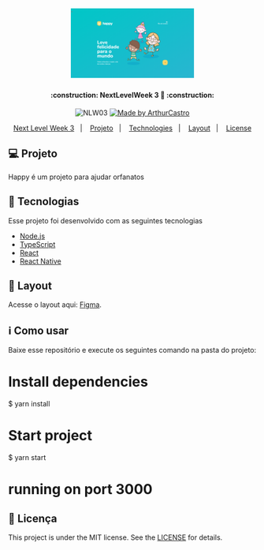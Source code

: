 <h1 align="center">
    <img alt="NextLevelWeek" title="#NextLevelWeek" src="./github/landing.png" width="250px" />
</h1>

<h4 align="center"> 
	:construction: NextLevelWeek 3 🚀 :construction:
</h4>
<p align="center">	
  <img alt="NLW03" src="https://img.shields.io/badge/NLW-03-blue">
	
  <a href="https://www.linkedin.com/in/danielobara/">
    <img alt="Made by ArthurCastro" src="https://img.shields.io/badge/Made%20By-Arthur%20Castro-blue">
  </a>
</p>
<p align="center">
  <a href="#-nlw">Next Level Week 3</a>&nbsp;&nbsp;&nbsp;|&nbsp;&nbsp;&nbsp;
  <a href="#-project">Projeto</a>&nbsp;&nbsp;&nbsp;|&nbsp;&nbsp;&nbsp;
  <a href="#rocket-Tecnologias">Technologies</a>&nbsp;&nbsp;&nbsp;|&nbsp;&nbsp;&nbsp;
  <a href="#-layout">Layout</a>&nbsp;&nbsp;&nbsp;|&nbsp;&nbsp;&nbsp;
  <a href="#memo-license">License</a>
</p>

## 💻 Projeto

Happy é um projeto para ajudar orfanatos

## :rocket: Tecnologias

Esse projeto foi desenvolvido com as seguintes tecnologias

- [Node.js][nodejs]
- [TypeScript][typescript]
- [React][reactjs]
- [React Native][rn]

## 🔖 Layout

Acesse o layout aqui: [Figma](https://www.figma.com/file/mDEbnoojksG4w8sOxmudh3/Happy-Web/duplicate).

## :information_source: Como usar

Baixe esse repositório e execute os seguintes comando na pasta do projeto:

# Install dependencies
$ yarn install

# Start project
$ yarn start

# running on port 3000

## :memo: Licença

This project is under the MIT license. See the [LICENSE](https://github.com/ArthurC04/Happy/blob/main/LICENSE) for details.

[nodejs]: https://nodejs.org/
[typescript]: https://www.typescriptlang.org/
[expo]: https://expo.io/
[reactjs]: https://reactjs.org
[rn]: https://facebook.github.io/react-native/
[yarn]: https://yarnpkg.com/
